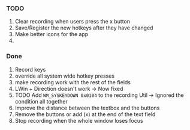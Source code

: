 ﻿### TODO
1. Clear recording when users press the x button
1. Save/Register the new hotkeys after they have changed
1. Make better icons for the app
1. 


### Done
1. Record keys
2. override all system wide hotkey presses
3. make recording work with the rest of the fields
1. LWin + Direction doesn't work -> Now fixed
1. TODO Add `WM_SYSKEYDOWN 0x0104` to the recording Util -> Ignored the condition all together
1. Improve the distance between the textbox and the buttons
1. Remove the buttons or add (x) at the end of the text field
1. Stop recording when the whole window loses focus
